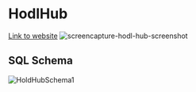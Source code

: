 # HodlHub
[Link to website](https://hodl-hub.vercel.app/)
![screencapture-hodl-hub-screenshot](https://github.com/user-attachments/assets/e0d4deed-27bd-4621-855f-b5c7fc5e304a)


## SQL Schema
![HoldHubSchema1](https://github.com/kut-man/HodlHub/assets/73386100/5c464902-9edf-41c4-9371-5260be718a3f)
